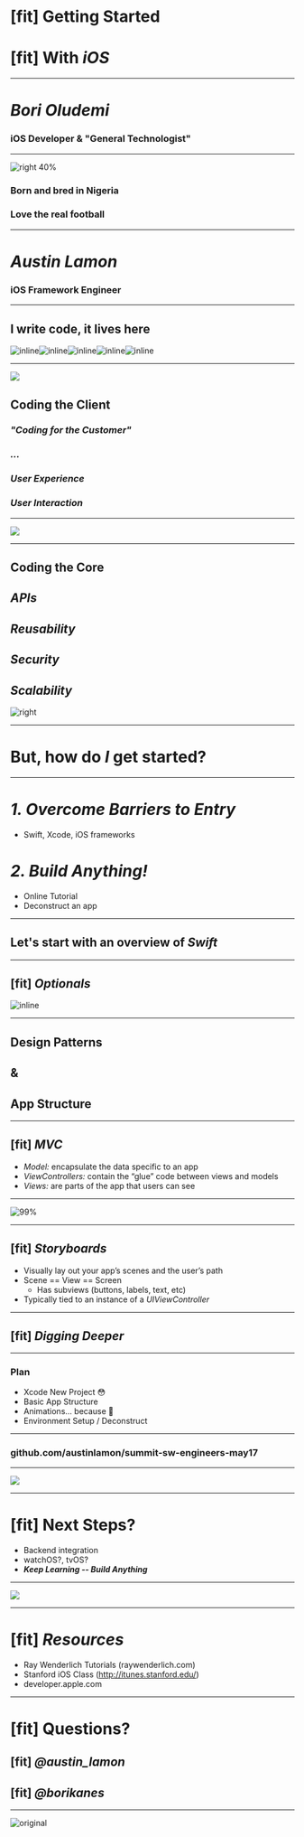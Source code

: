 # [fit] Getting Started	  
# [fit] With _**iOS**_

--- 

# __*Bori Oludemi*__
### iOS Developer & "General Technologist"

--- 

![right 40%](Rhodesia.png)
### Born and bred in Nigeria
### Love the real football

--- 

# __*Austin Lamon*__
### iOS Framework Engineer

--- 

## I write code, it lives here

![inline](flagship.jpeg)![inline](wallet.jpeg)![inline](cashtapp.jpeg)![inline](p2p.jpeg)![inline](level.png)

---

![](design.jpg)

## Coding the Client

### __*"Coding for the Customer"*__
### __*...*__
### __*User Experience*__
### __*User Interaction*__

---

![](happy.gif)

---

## Coding the Core

## _**APIs**_
## _**Reusability**_
## _**Security**_
## _**Scalability**_

![right](core.jpg)

---

# **But, how do** _**I**_ **get started?**

---

# _**1. Overcome Barriers to Entry**_
- Swift, Xcode, iOS frameworks

# _**2. Build Anything!**_
- Online Tutorial
- Deconstruct an app

--- 

## Let's start with an overview of _**Swift**_

---

## [fit] _**Optionals**_

![inline](optional.png)

---

## Design Patterns 
## & 
## App Structure

--- 

## [fit] _**MVC**_
- _Model:_ encapsulate the data specific to an app
- _ViewControllers:_ contain the “glue” code between views and models
- _Views:_ are parts of the app that users can see

---

![99%](mvc.png)

---

## [fit] _**Storyboards**_
- Visually lay out your app’s scenes and the user’s path
- Scene == View == Screen
	- Has subviews (buttons, labels, text, etc)
- Typically tied to an instance of a _UIViewController_

---

## [fit] __*Digging Deeper*__

---

### Plan
- Xcode New Project :flushed: 
- Basic App Structure
- Animations... because :information_desk_person: 
- Environment Setup / Deconstruct

---

### github.com/austinlamon/summit-sw-engineers-may17

---

![](trainingwheels.gif)

---

# [fit] Next Steps?
- Backend integration
- watchOS?, tvOS?
- _**Keep Learning -- Build Anything**_

---

![](dog.gif)

___

# [fit] _**Resources**_
- Ray Wenderlich Tutorials (raywenderlich.com)
- Stanford iOS Class (http://itunes.stanford.edu/)
- developer.apple.com

---

# [fit] Questions?
## [fit] _**@austin\_lamon**_
## [fit] _**@borikanes**_

---

![original](carter.gif)

